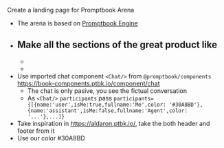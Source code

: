 Create a landing page for Promptbook Arena


- The arena is based on [Promptbook Engine](https://github.com/webgptorg/promptbook)
- Make all the sections of the great product like
   -
   -
   -
- Use imported chat component `<Chat/>` from `@promptbook/components` https://book-components.ptbk.io/component/chat
  - The chat is only pasive, you see the fictual conversation
  - As `<Chat/>` `participants` pass `participants={[{name:'user',isMe:true,fullname:'Me',color: '#30A8BD'},{name:'assistant',isMe:false,fullname:'Agent',color: '...'},...]}`
-  Take inspiration in https://aldaron.ptbk.io/, take the both header and footer from it
-  Use our color #30A8BD
